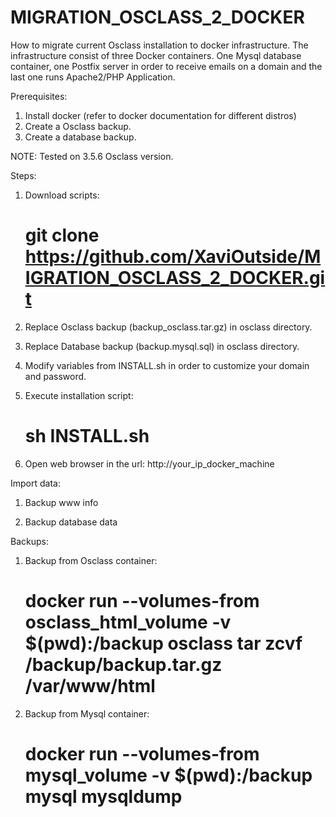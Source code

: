 # MIGRATION_OSCLASS_2_DOCKER
How to migrate current Osclass installation to docker infrastructure.
The infrastructure consist of three Docker containers. One Mysql database container, one Postfix server in order to receive emails on a domain and the last one runs Apache2/PHP Application.

Prerequisites:

1. Install docker (refer to docker documentation for different distros)
2. Create a Osclass backup.
3. Create a database backup.

NOTE: Tested on 3.5.6 Osclass version.

Steps:

1. Download scripts:

     # git clone https://github.com/XaviOutside/MIGRATION_OSCLASS_2_DOCKER.git

2. Replace Osclass backup (backup_osclass.tar.gz) in osclass directory.

3. Replace Database backup (backup.mysql.sql) in osclass directory.

4. Modify variables from INSTALL.sh in order to customize your domain and password.

5. Execute installation script:

     # sh INSTALL.sh

6. Open web browser in the url: http://your_ip_docker_machine

Import data:

1. Backup www info

2. Backup database data

Backups:

1. Backup from Osclass container:

     # docker run --volumes-from osclass_html_volume -v $(pwd):/backup osclass tar zcvf /backup/backup.tar.gz /var/www/html

2. Backup from Mysql container:

     # docker run --volumes-from mysql_volume -v $(pwd):/backup mysql mysqldump
